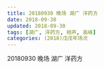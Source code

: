 ```yaml
---
title: 20180930 晚场 湖广 洋药方
date: 2018-09-30
updated: 2018-09-30
tags: [湖广, 洋药方, 相声, 高峰]
categories: (2018)戊戌年场次 
---
```

20180930 晚场 湖广 洋药方
